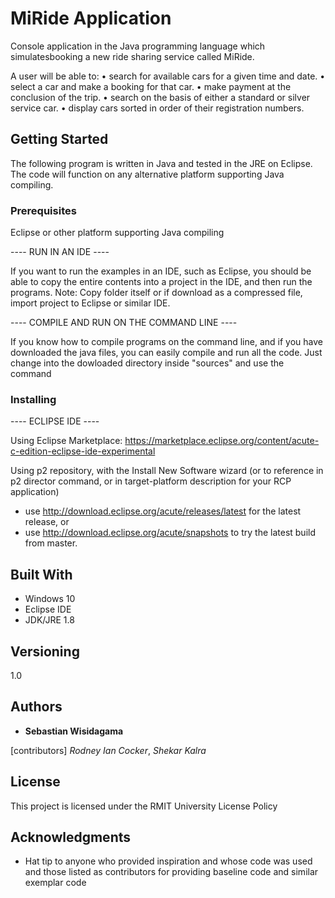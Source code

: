 # MiRide Application

Console application in the Java programming language which simulatesbooking a new ride sharing service called MiRide.

A user will be able to:
• search for available cars for a given time and date.
• select a car and make a booking for that car.
• make payment at the conclusion of the trip.
• search on the basis of either a standard or silver service car.
• display cars sorted in order of their registration numbers. 

## Getting Started

The following program is written in Java and tested in the JRE on Eclipse. The code will function on any alternative platform supporting Java compiling.

### Prerequisites

Eclipse or other platform supporting Java compiling

---- RUN IN AN IDE ----

If you want to run the examples in an IDE, such as Eclipse, you should
be able to copy the entire contents into a project in the IDE, and then
run the programs.  Note: Copy folder itself or if download as a compressed
file, import project to Eclipse or similar IDE.

---- COMPILE AND RUN ON THE COMMAND LINE ----

If you know how to compile programs on the command line, and if you have
downloaded the java files, you can easily compile and run all the code.
Just change into the dowloaded directory inside "sources" and use
the command 

### Installing

---- ECLIPSE IDE ----

Using Eclipse Marketplace: https://marketplace.eclipse.org/content/acute-c-edition-eclipse-ide-experimental

Using p2 repository, with the Install New Software wizard (or to reference in p2 director command, or in target-platform description for your RCP application)

* use http://download.eclipse.org/acute/releases/latest for the latest release, or
* use http://download.eclipse.org/acute/snapshots to try the latest build from master.

## Built With

* Windows 10
* Eclipse IDE
* JDK/JRE 1.8

## Versioning

1.0

## Authors

* **Sebastian Wisidagama**

[contributors] *Rodney Ian Cocker*, *Shekar Kalra*

## License

This project is licensed under the RMIT University License Policy

## Acknowledgments

* Hat tip to anyone who provided inspiration and whose code was used and those listed as contributors for providing baseline code and similar exemplar code
